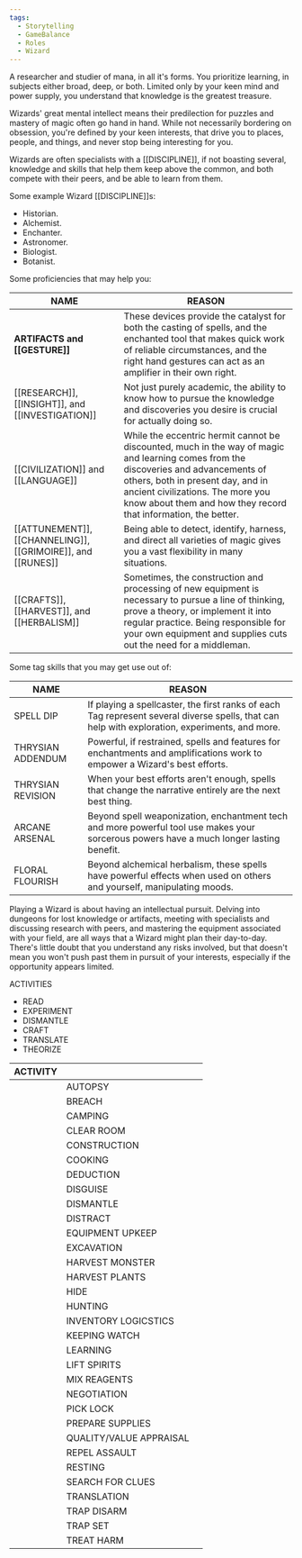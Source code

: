 ```yaml
---
tags:
  - Storytelling
  - GameBalance
  - Roles
  - Wizard
---
```

A researcher and studier of mana, in all it's forms. You prioritize learning, in subjects either broad, deep, or both. Limited only by your keen mind and power supply, you understand that knowledge is the greatest treasure.

Wizards' great mental intellect means their predilection for puzzles and mastery of magic often go hand in hand. While not necessarily bordering on obsession, you're defined by your keen interests, that drive you to places, people, and things, and never stop being interesting for you.

Wizards are often specialists with a [[DISCIPLINE]], if not boasting several, knowledge and skills that help them keep above the common, and both compete with their peers, and be able to learn from them.

Some example Wizard [[DISCIPLINE]]s:
- Historian.
- Alchemist.
- Enchanter.
- Astronomer.
- Biologist.
- Botanist.



Some proficiencies that may help you:

| NAME                                                        | REASON                                                                                                                                                                                                                                                                          |
| ----------------------------------------------------------- | ------------------------------------------------------------------------------------------------------------------------------------------------------------------------------------------------------------------------------------------------------------------------------- |
| **ARTIFACTS and [[GESTURE]]**                               | These devices provide the catalyst for both the casting of spells, and the enchanted tool that makes quick work of reliable circumstances, and the right hand gestures can act as an amplifier in their own right.                                                              |
| [[RESEARCH]], [[INSIGHT]], and [[INVESTIGATION]]            | Not just purely academic, the ability to know how to pursue the knowledge and discoveries you desire is crucial for actually doing so.                                                                                                                                          |
| [[CIVILIZATION]] and [[LANGUAGE]]                          | While the eccentric hermit cannot be discounted, much in the way of magic and learning comes from the discoveries and advancements of others, both in present day, and in ancient civilizations. The more you know about them and how they record that information, the better. |
| [[ATTUNEMENT]], [[CHANNELING]], [[GRIMOIRE]], and [[RUNES]] | Being able to detect, identify, harness, and direct all varieties of magic gives you a vast flexibility in many situations.                                                                                                                                                     |
| [[CRAFTS]], [[HARVEST]], and [[HERBALISM]]                  | Sometimes, the construction and processing of new equipment is necessary to pursue a line of thinking, prove a theory, or implement it into regular practice. Being responsible for your own equipment and supplies cuts out the need for a middleman.                          |

Some tag skills that you may get use out of:

| NAME              | REASON                                                                                                                                         |
| ----------------- | ---------------------------------------------------------------------------------------------------------------------------------------------- |
| SPELL DIP         | If playing a spellcaster, the first ranks of each Tag represent several diverse spells, that can help with exploration, experiments, and more. |
| THRYSIAN ADDENDUM | Powerful, if restrained, spells and features for enchantments and amplifications work to empower a Wizard's best efforts.                      |
| THRYSIAN REVISION | When your best efforts aren't enough, spells that change the narrative entirely are the next best thing.                                       |
| ARCANE ARSENAL    | Beyond spell weaponization, enchantment tech and more powerful tool use makes your sorcerous powers have a much longer lasting benefit.        |
| FLORAL FLOURISH   | Beyond alchemical herbalism, these spells have powerful effects when used on others and yourself, manipulating moods.                          |
Playing a Wizard is about having an intellectual pursuit. Delving into dungeons for lost knowledge or artifacts, meeting with specialists and discussing research with peers, and mastering the equipment associated with your field, are all ways that a Wizard might plan their day-to-day. There's little doubt that you understand any risks involved, but that doesn't mean you won't push past them in pursuit of your interests, especially if the opportunity appears limited.



ACTIVITIES

- READ
- EXPERIMENT
- DISMANTLE
- CRAFT
- TRANSLATE
- THEORIZE



| ACTIVITY |                         |     |
| -------- | ----------------------- | --- |
|          | AUTOPSY                 |     |
|          | BREACH                  |     |
|          | CAMPING                 |     |
|          | CLEAR ROOM<br>          |     |
|          | CONSTRUCTION            |     |
|          | COOKING                 |     |
|          | DEDUCTION               |     |
|          | DISGUISE                |     |
|          | DISMANTLE               |     |
|          | DISTRACT                |     |
|          | EQUIPMENT UPKEEP        |     |
|          | EXCAVATION              |     |
|          | HARVEST MONSTER         |     |
|          | HARVEST PLANTS          |     |
|          | HIDE                    |     |
|          | HUNTING                 |     |
|          | INVENTORY LOGICSTICS    |     |
|          | KEEPING WATCH           |     |
|          | LEARNING                |     |
|          | LIFT SPIRITS            |     |
|          | MIX REAGENTS            |     |
|          | NEGOTIATION             |     |
|          | PICK LOCK               |     |
|          | PREPARE SUPPLIES        |     |
|          | QUALITY/VALUE APPRAISAL |     |
|          | REPEL ASSAULT           |     |
|          | RESTING                 |     |
|          | SEARCH FOR CLUES        |     |
|          | TRANSLATION             |     |
|          | TRAP DISARM             |     |
|          | TRAP SET                |     |
|          | TREAT HARM              |     |
